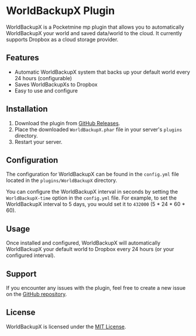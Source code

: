 # WorldBackupX Plugin

WorldBackupX is a Pocketmine mp plugin that allows you to automatically WorldBackupX your world and saved data/world to the cloud. It currently supports Dropbox as a cloud storage provider.

## Features

- Automatic WorldBackupX system that backs up your default world every 24 hours (configurable)
- Saves WorldBackupXs to Dropbox
- Easy to use and configure

## Installation

1. Download the plugin from [GitHub Releases](https://github.com/YOUR-USERNAME/WorldBackupX/releases).
2. Place the downloaded `WorldBackupX.phar` file in your server's `plugins` directory.
3. Restart your server.

## Configuration

The configuration for WorldBackupX can be found in the `config.yml` file located in the `plugins/WorldBackupX` directory.

You can configure the WorldBackupX interval in seconds by setting the `WorldBackupX-time` option in the `config.yml` file. For example, to set the WorldBackupX interval to 5 days, you would set it to `432000` (5 * 24 * 60 * 60).

## Usage

Once installed and configured, WorldBackupX will automatically WorldBackupX your default world to Dropbox every 24 hours (or your configured interval).

## Support

If you encounter any issues with the plugin, feel free to create a new issue on the [GitHub repository](https://github.com/YOUR-USERNAME/WorldBackupX/issues).

## License

WorldBackupX is licensed under the [MIT License](https://github.com/YOUR-USERNAME/WorldBackupX/blob/master/LICENSE).
